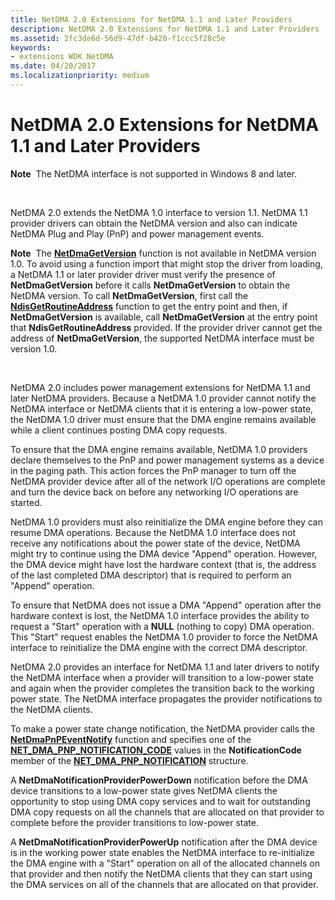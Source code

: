 ```yaml
---
title: NetDMA 2.0 Extensions for NetDMA 1.1 and Later Providers
description: NetDMA 2.0 Extensions for NetDMA 1.1 and Later Providers
ms.assetid: 2fc3de6d-56d9-47df-b420-f1ccc5f28c5e
keywords:
- extensions WDK NetDMA
ms.date: 04/20/2017
ms.localizationpriority: medium
---
```


# NetDMA 2.0 Extensions for NetDMA 1.1 and Later Providers


**Note**  The NetDMA interface is not supported in Windows 8 and later.

 




NetDMA 2.0 extends the NetDMA 1.0 interface to version 1.1. NetDMA 1.1 provider drivers can obtain the NetDMA version and also can indicate NetDMA Plug and Play (PnP) and power management events.

**Note**  The [**NetDmaGetVersion**](https://msdn.microsoft.com/library/windows/hardware/ff568329) function is not available in NetDMA version 1.0. To avoid using a function import that might stop the driver from loading, a NetDMA 1.1 or later provider driver must verify the presence of **NetDmaGetVersion** before it calls **NetDmaGetVersion** to obtain the NetDMA version. To call **NetDmaGetVersion**, first call the [**NdisGetRoutineAddress**](https://msdn.microsoft.com/library/windows/hardware/ff562665) function to get the entry point and then, if **NetDmaGetVersion** is available, call **NetDmaGetVersion** at the entry point that **NdisGetRoutineAddress** provided. If the provider driver cannot get the address of **NetDmaGetVersion**, the supported NetDMA interface must be version 1.0.

 

NetDMA 2.0 includes power management extensions for NetDMA 1.1 and later NetDMA providers. Because a NetDMA 1.0 provider cannot notify the NetDMA interface or NetDMA clients that it is entering a low-power state, the NetDMA 1.0 driver must ensure that the DMA engine remains available while a client continues posting DMA copy requests.

To ensure that the DMA engine remains available, NetDMA 1.0 providers declare themselves to the PnP and power management systems as a device in the paging path. This action forces the PnP manager to turn off the NetDMA provider device after all of the network I/O operations are complete and turn the device back on before any networking I/O operations are started.

NetDMA 1.0 providers must also reinitialize the DMA engine before they can resume DMA operations. Because the NetDMA 1.0 interface does not receive any notifications about the power state of the device, NetDMA might try to continue using the DMA device "Append" operation. However, the DMA device might have lost the hardware context (that is, the address of the last completed DMA descriptor) that is required to perform an "Append" operation.

To ensure that NetDMA does not issue a DMA "Append" operation after the hardware context is lost, the NetDMA 1.0 interface provides the ability to request a "Start" operation with a **NULL** (nothing to copy) DMA operation. This "Start" request enables the NetDMA 1.0 provider to force the NetDMA interface to reinitialize the DMA engine with the correct DMA descriptor.

NetDMA 2.0 provides an interface for NetDMA 1.1 and later drivers to notify the NetDMA interface when a provider will transition to a low-power state and again when the provider completes the transition back to the working power state. The NetDMA interface propagates the provider notifications to the NetDMA clients.

To make a power state change notification, the NetDMA provider calls the [**NetDmaPnPEventNotify**](https://msdn.microsoft.com/library/windows/hardware/ff568332) function and specifies one of the [**NET\_DMA\_PNP\_NOTIFICATION\_CODE**](https://msdn.microsoft.com/library/windows/hardware/ff568736) values in the **NotificationCode** member of the [**NET\_DMA\_PNP\_NOTIFICATION**](https://msdn.microsoft.com/library/windows/hardware/ff568735) structure.

A **NetDmaNotificationProviderPowerDown** notification before the DMA device transitions to a low-power state gives NetDMA clients the opportunity to stop using DMA copy services and to wait for outstanding DMA copy requests on all the channels that are allocated on that provider to complete before the provider transitions to low-power state.

A **NetDmaNotificationProviderPowerUp** notification after the DMA device is in the working power state enables the NetDMA interface to re-initialize the DMA engine with a "Start" operation on all of the allocated channels on that provider and then notify the NetDMA clients that they can start using the DMA services on all of the channels that are allocated on that provider.

 

 





